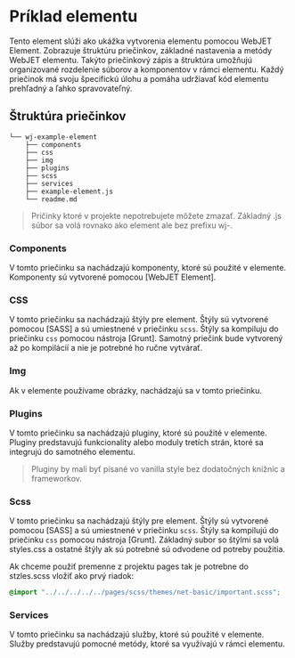 # Príklad elementu

Tento element slúži ako ukážka vytvorenia elementu pomocou WebJET Element. Zobrazuje štruktúru priečinkov, základné nastavenia a metódy WebJET elementu. Takýto priečinkový zápis a štruktúra umožňujú organizované rozdelenie súborov a komponentov v rámci elementu. Každý priečinok má svoju špecifickú úlohu a pomáha udržiavať kód elementu prehľadný a ľahko spravovateľný.


## Štruktúra priečinkov

```
└── wj-example-element
    ├── components
    ├── css
    ├── img
    ├── plugins
    ├── scss
    ├── services
    ├── example-element.js
    └── readme.md
```
> Pričinky ktoré v projekte nepotrebujete môžete zmazať. Základný .js súbor sa volá rovnako ako element ale bez prefixu wj-. 

### Components

V tomto priečinku sa nachádzajú komponenty, ktoré sú použité v elemente. Komponenty sú vytvorené pomocou [WebJET Element].

### CSS

V tomto priečinku sa nachádzajú štýly pre element. Štýly sú vytvorené pomocou [SASS] a sú umiestnené v priečinku `scss`. Štýly sa kompiluju do priečinku `css` pomocou nástroja [Grunt]. Samotný priečink bude vytvorený až po kompilácií a nie je potrebné ho ručne vytvárať.

### Img

Ak v elemente používame obrázky, nachádzajú sa v tomto priečinku.

### Plugins

V tomto priečinku sa nachádzajú pluginy, ktoré sú použité v elemente. Pluginy predstavujú funkcionality alebo moduly tretích strán, ktoré sa integrujú do samotného elementu.

> Pluginy by mali byť písané vo vanilla style bez dodatočných knižníc a frameworkov.

### Scss

V tomto priečinku sa nachádzajú štýly pre element. Štýly sú vytvorené pomocou [SASS] a sú umiestnené v priečinku `scss`. Štýly sa kompilujú do priečinku `css` pomocou nástroja [Grunt].  Základný  subor so štýlmi sa volá styles.css a ostatné štýly ak sú potrebné sú odvodene od potreby použitia.

Ak chceme použiť premenne z projektu pages tak je potrebne do stzles.scss vložiť ako prvý riadok:

```scss
@import "../../../../../pages/scss/themes/net-basic/important.scss";
```

### Services

V tomto priečinku sa nachádzajú služby, ktoré sú použité v elemente. Služby predstavujú pomocné metódy, ktoré sa využívajú v rámci elementu.